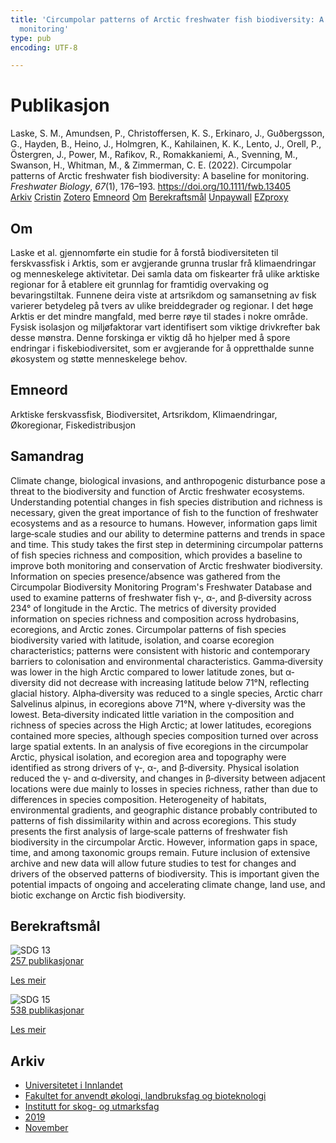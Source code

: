 ```yaml
---
title: 'Circumpolar patterns of Arctic freshwater fish biodiversity: A baseline for
  monitoring'
type: pub
encoding: UTF-8

---
```

<h1>Publikasjon</h1>
<article id="csl-bib-container-H3PNFAVQ" class="csl-bib-container">
  <div class="csl-bib-body"> <div class="csl-entry">Laske, S. M., Amundsen, P., Christoffersen, K. S., Erkinaro, J., Guðbergsson, G., Hayden, B., Heino, J., Holmgren, K., Kahilainen, K. K., Lento, J., Orell, P., Östergren, J., Power, M., Rafikov, R., Romakkaniemi, A., Svenning, M., Swanson, H., Whitman, M., &#38; Zimmerman, C. E. (2022). Circumpolar patterns of Arctic freshwater fish biodiversity: A baseline for monitoring. <i>Freshwater Biology</i>, <i>67</i>(1), 176–193. <a href="https://doi.org/10.1111/fwb.13405">https://doi.org/10.1111/fwb.13405</a></div> </div>
  <div class="csl-bib-buttons">
    <a href="#taxonomy-article-H3PNFAVQ" alt="archive" class="csl-bib-button">Arkiv</a>
    <a href="https://app.cristin.no/results/show.jsf?id=1747571" alt="Cristin" class="csl-bib-button">Cristin</a>
    <a href="http://zotero.org/groups/5881554/items/H3PNFAVQ" alt="Zotero" class="csl-bib-button">Zotero</a>
    <a href="#keywords-article-H3PNFAVQ" alt="keywords" class="csl-bib-button">Emneord</a>
    <a href="#about-article-H3PNFAVQ" alt="about_pub" class="csl-bib-button">Om</a>
    <a href="#sdg-article-H3PNFAVQ" alt="sdg" class="csl-bib-button">Berekraftsmål</a>
    <a href="https://doi.org/10.1111/fwb.13405" alt="Unpaywall" class="csl-bib-button">Unpaywall</a>
    <a href="https://doi.org/10.1111/fwb.13405" alt="EZproxy" class="csl-bib-button">EZproxy</a>
  </div>
  <div id="csl-bib-meta-container-H3PNFAVQ"></div>
</article>
<div id="csl-bib-meta-H3PNFAVQ" class="csl-bib-meta">
  <article id="about-article-H3PNFAVQ" class="about_pub-article">
    <h1>Om</h1>
    Laske et al. gjennomførte ein studie for å forstå biodiversiteten til ferskvassfisk i Arktis, som er avgjerande grunna truslar frå klimaendringar og menneskelege aktivitetar. Dei samla data om fiskearter frå ulike arktiske regionar for å etablere eit grunnlag for framtidig overvaking og bevaringstiltak. Funnene deira viste at artsrikdom og samansetning av fisk varierer betydeleg på tvers av ulike breiddegrader og regionar. I det høge Arktis er det mindre mangfald, med berre røye til stades i nokre område. Fysisk isolasjon og miljøfaktorar vart identifisert som viktige drivkrefter bak desse mønstra. Denne forskinga er viktig då ho hjelper med å spore endringar i fiskebiodiversitet, som er avgjerande for å oppretthalde sunne økosystem og støtte menneskelege behov.
  </article>
  <article id="keywords-article-H3PNFAVQ" class="keywords-article">
    <h1>Emneord</h1>
    Arktiske ferskvassfisk, Biodiversitet, Artsrikdom, Klimaendringar, Økoregionar, Fiskedistribusjon
  </article>
  <article id="abstract-article-H3PNFAVQ" class="abstract-article">
    <h1>Samandrag</h1>
    Climate change, biological invasions, and anthropogenic disturbance pose a threat to the biodiversity and function of Arctic freshwater ecosystems. Understanding potential changes in fish species distribution and richness is necessary, given the great importance of fish to the function of freshwater ecosystems and as a resource to humans. However, information gaps limit large‐scale studies and our ability to determine patterns and trends in space and time. This study takes the first step in determining circumpolar patterns of fish species richness and composition, which provides a baseline to improve both monitoring and conservation of Arctic freshwater biodiversity. Information on species presence/absence was gathered from the Circumpolar Biodiversity Monitoring Program's Freshwater Database and used to examine patterns of freshwater fish γ‐, α‐, and β‐diversity across 234° of longitude in the Arctic. The metrics of diversity provided information on species richness and composition across hydrobasins, ecoregions, and Arctic zones. Circumpolar patterns of fish species biodiversity varied with latitude, isolation, and coarse ecoregion characteristics; patterns were consistent with historic and contemporary barriers to colonisation and environmental characteristics. Gamma‐diversity was lower in the high Arctic compared to lower latitude zones, but α‐diversity did not decrease with increasing latitude below 71°N, reflecting glacial history. Alpha‐diversity was reduced to a single species, Arctic charr Salvelinus alpinus, in ecoregions above 71°N, where γ‐diversity was the lowest. Beta‐diversity indicated little variation in the composition and richness of species across the High Arctic; at lower latitudes, ecoregions contained more species, although species composition turned over across large spatial extents. In an analysis of five ecoregions in the circumpolar Arctic, physical isolation, and ecoregion area and topography were identified as strong drivers of γ‐, α‐, and β‐diversity. Physical isolation reduced the γ‐ and α‐diversity, and changes in β‐diversity between adjacent locations were due mainly to losses in species richness, rather than due to differences in species composition. Heterogeneity of habitats, environmental gradients, and geographic distance probably contributed to patterns of fish dissimilarity within and across ecoregions. This study presents the first analysis of large‐scale patterns of freshwater fish biodiversity in the circumpolar Arctic. However, information gaps in space, time, and among taxonomic groups remain. Future inclusion of extensive archive and new data will allow future studies to test for changes and drivers of the observed patterns of biodiversity. This is important given the potential impacts of ongoing and accelerating climate change, land use, and biotic exchange on Arctic fish biodiversity.
  </article>
  <article id="sdg-article-H3PNFAVQ" class="sdg-article">
    <h1>Berekraftsmål</h1>
    <div class="sdg-container"><div id="sdg13" class="sdg">
        <img src="{{< params subfolder >}}images/sdg/sdg13_nn.png" class="image" alt="SDG 13">
        <div class="sdg-overlay">
          <a href="/nn/archive/?key=?sdg=13#archive" class="sdg-publication-count"><span>257</span> publikasjonar</a>
          <p><a href="https://fn.no/om-fn/fns-baerekraftsmaal/stoppe-klimaendringene?lang=nno-NO" class="sdg-read-more">Les meir</a></p>
        </div>
      </div> <div id="sdg15" class="sdg">
        <img src="{{< params subfolder >}}images/sdg/sdg15_nn.png" class="image" alt="SDG 15">
        <div class="sdg-overlay">
          <a href="/nn/archive/?key=?sdg=15#archive" class="sdg-publication-count"><span>538</span> publikasjonar</a>
          <p><a href="https://fn.no/om-fn/fns-baerekraftsmaal/livet-paa-land?lang=nno-NO" class="sdg-read-more">Les meir</a></p>
        </div>
      </div></div>
  </article>
  <article id="taxonomy-article-H3PNFAVQ" class="taxonomy-article">
    <h1>Arkiv</h1>
    <ul>
      <li>
        <a href="/nn/archive/?key=3DCRN523">Universitetet i Innlandet</a>
      </li>
      <li>
        <a href="/nn/archive/?key=T77LXH6D">Fakultet for anvendt økologi, landbruksfag og bioteknologi</a>
      </li>
      <li>
        <a href="/nn/archive/?key=7TRARPE3">Institutt for skog- og utmarksfag</a>
      </li>
      <li>
        <a href="/nn/archive/?key=MXEW8QDW">2019</a>
      </li>
      <li>
        <a href="/nn/archive/?key=TFQAYV3H">November</a>
      </li>
    </ul>
  </article>
</div>

